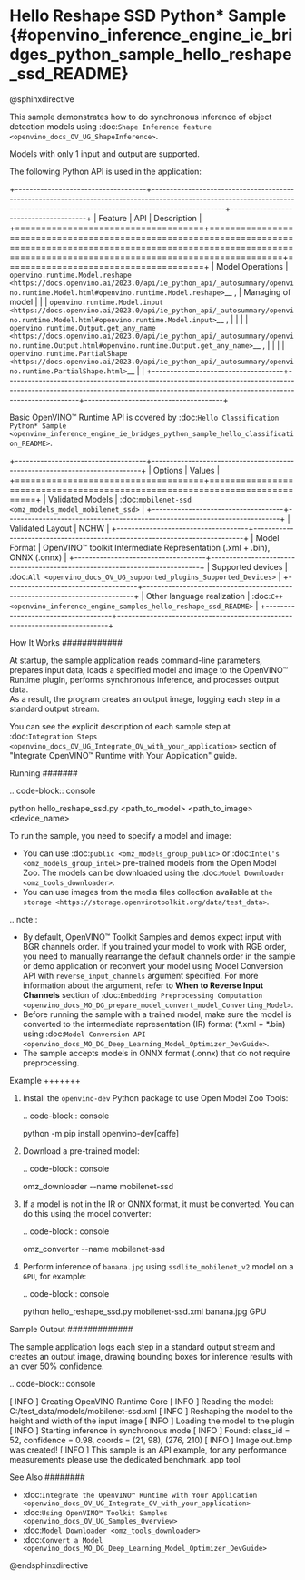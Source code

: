 # Hello Reshape SSD Python* Sample {#openvino_inference_engine_ie_bridges_python_sample_hello_reshape_ssd_README}

@sphinxdirective

This sample demonstrates how to do synchronous inference of object detection models using :doc:`Shape Inference feature <openvino_docs_OV_UG_ShapeInference>`.  

Models with only 1 input and output are supported.

The following Python API is used in the application:

+------------------------------------+--------------------------------------------------------------------------------------------------------------------------------------------------------------------------------+--------------------------------------+
| Feature                            | API                                                                                                                                                                            | Description                          |
+====================================+================================================================================================================================================================================+======================================+
| Model Operations                   | `openvino.runtime.Model.reshape <https://docs.openvino.ai/2023.0/api/ie_python_api/_autosummary/openvino.runtime.Model.html#openvino.runtime.Model.reshape>`__ ,               | Managing of model                    |
|                                    | `openvino.runtime.Model.input <https://docs.openvino.ai/2023.0/api/ie_python_api/_autosummary/openvino.runtime.Model.html#openvino.runtime.Model.input>`__ ,                   |                                      |
|                                    | `openvino.runtime.Output.get_any_name <https://docs.openvino.ai/2023.0/api/ie_python_api/_autosummary/openvino.runtime.Output.html#openvino.runtime.Output.get_any_name>`__ ,  |                                      |
|                                    | `openvino.runtime.PartialShape <https://docs.openvino.ai/2023.0/api/ie_python_api/_autosummary/openvino.runtime.PartialShape.html>`__                                          |                                      |
+------------------------------------+--------------------------------------------------------------------------------------------------------------------------------------------------------------------------------+--------------------------------------+

Basic OpenVINO™ Runtime API is covered by :doc:`Hello Classification Python* Sample <openvino_inference_engine_ie_bridges_python_sample_hello_classification_README>`.

+------------------------------------+---------------------------------------------------------------------------+
| Options                            | Values                                                                    |
+====================================+===========================================================================+
| Validated Models                   | :doc:`mobilenet-ssd <omz_models_model_mobilenet_ssd>`                     |
+------------------------------------+---------------------------------------------------------------------------+
| Validated Layout                   | NCHW                                                                      |
+------------------------------------+---------------------------------------------------------------------------+
| Model Format                       | OpenVINO™ toolkit Intermediate Representation (.xml + .bin), ONNX (.onnx) |
+------------------------------------+---------------------------------------------------------------------------+
| Supported devices                  | :doc:`All <openvino_docs_OV_UG_supported_plugins_Supported_Devices>`      |
+------------------------------------+---------------------------------------------------------------------------+
| Other language realization         | :doc:`C++ <openvino_inference_engine_samples_hello_reshape_ssd_README>`   |
+------------------------------------+---------------------------------------------------------------------------+

How It Works
############

At startup, the sample application reads command-line parameters, prepares input data, loads a specified model and image to the OpenVINO™ Runtime plugin, performs synchronous inference, and processes output data.  
As a result, the program creates an output image, logging each step in a standard output stream.

You can see the explicit description of
each sample step at :doc:`Integration Steps <openvino_docs_OV_UG_Integrate_OV_with_your_application>` section of "Integrate OpenVINO™ Runtime with Your Application" guide.

Running
#######

.. code-block:: console
   
   python hello_reshape_ssd.py <path_to_model> <path_to_image> <device_name>

To run the sample, you need to specify a model and image:

- You can use :doc:`public <omz_models_group_public>` or :doc:`Intel's <omz_models_group_intel>` pre-trained models from the Open Model Zoo. The models can be downloaded using the :doc:`Model Downloader <omz_tools_downloader>`.
- You can use images from the media files collection available at `the storage <https://storage.openvinotoolkit.org/data/test_data>`.

.. note::
  
   - By default, OpenVINO™ Toolkit Samples and demos expect input with BGR channels order. If you trained your model to work with RGB order, you need to manually rearrange the default channels order in the sample or demo application or reconvert your model using Model Conversion API with ``reverse_input_channels`` argument specified. For more information about the argument, refer to **When to Reverse Input Channels** section of :doc:`Embedding Preprocessing Computation <openvino_docs_MO_DG_prepare_model_convert_model_Converting_Model>`.
   - Before running the sample with a trained model, make sure the model is converted to the intermediate representation (IR) format (\*.xml + \*.bin) using :doc:`Model Conversion API <openvino_docs_MO_DG_Deep_Learning_Model_Optimizer_DevGuide>`.
   - The sample accepts models in ONNX format (.onnx) that do not require preprocessing.

Example
+++++++

1. Install the ``openvino-dev`` Python package to use Open Model Zoo Tools:
   
   .. code-block:: console
      
      python -m pip install openvino-dev[caffe]

2. Download a pre-trained model:
   
   .. code-block:: console
      
      omz_downloader --name mobilenet-ssd

3. If a model is not in the IR or ONNX format, it must be converted. You can do this using the model converter:
   
   .. code-block:: console
      
      omz_converter --name mobilenet-ssd

4. Perform inference of ``banana.jpg`` using ``ssdlite_mobilenet_v2`` model on a ``GPU``, for example:
   
   .. code-block:: console
      
      python hello_reshape_ssd.py mobilenet-ssd.xml banana.jpg GPU

Sample Output
#############

The sample application logs each step in a standard output stream and creates an output image, drawing bounding boxes for inference results with an over 50% confidence.

.. code-block:: console
   
   [ INFO ] Creating OpenVINO Runtime Core
   [ INFO ] Reading the model: C:/test_data/models/mobilenet-ssd.xml
   [ INFO ] Reshaping the model to the height and width of the input image
   [ INFO ] Loading the model to the plugin
   [ INFO ] Starting inference in synchronous mode
   [ INFO ] Found: class_id = 52, confidence = 0.98, coords = (21, 98), (276, 210)
   [ INFO ] Image out.bmp was created!
   [ INFO ] This sample is an API example, for any performance measurements please use the dedicated benchmark_app tool

See Also
########

- :doc:`Integrate the OpenVINO™ Runtime with Your Application <openvino_docs_OV_UG_Integrate_OV_with_your_application>`
- :doc:`Using OpenVINO™ Toolkit Samples <openvino_docs_OV_UG_Samples_Overview>`
- :doc:`Model Downloader <omz_tools_downloader>`
- :doc:`Convert a Model <openvino_docs_MO_DG_Deep_Learning_Model_Optimizer_DevGuide>`

@endsphinxdirective

